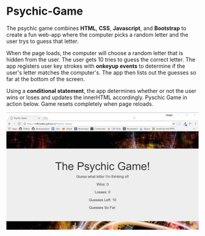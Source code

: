 # Psychic-Game

The psychic game combines **HTML**, **CSS**, **Javascript**, and **Bootstrap** to create a fun web-app where the computer picks a random letter and the user trys to guess that letter.

When the page loads, the computer will choose a random letter that is hidden from the user. The user gets 10 tries to guess the correct letter. The app registers user key strokes with **onkeyup events** to determine if the user's letter matches the computer's. The app then lists out the guesses so far at the bottom of the screen.

Using a **conditional statement**, the app determines whether or not the user wins or loses and updates the innerHTML accordingly. Pyschic Game in action below. Game resets completely when page reloads.

![Pyschic Game Demo](./assets/images/Psychic-Game_Gif.gif)
